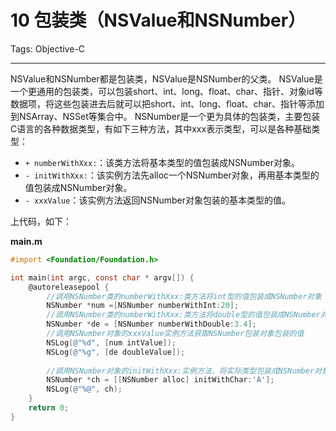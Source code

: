 ﻿# 10 包装类（NSValue和NSNumber）

Tags: Objective-C

---

NSValue和NSNumber都是包装类，NSValue是NSNumber的父类。
NSValue是一个更通用的包装类，可以包装short、int、long、float、char、指针、对象id等数据项，将这些包装进去后就可以把short、int、long、float、char、指针等添加到NSArray、NSSet等集合中。
NSNumber是一个更为具体的包装类，主要包装C语言的各种数据类型，有如下三种方法，其中xxx表示类型，可以是各种基础类型：

+ `+ numberWithXxx:`：该类方法将基本类型的值包装成NSNumber对象。
+ `- initWithXxx:`：该实例方法先alloc一个NSNumber对象，再用基本类型的值包装成NSNumber对象。
+ `- xxxValue`：该实例方法返回NSNumber对象包装的基本类型的值。

上代码，如下：

**main.m**
```objective-c
#import <Foundation/Foundation.h>

int main(int argc, const char * argv[]) {
    @autoreleasepool {
        //调用NSNumber类的numberWithXxx:类方法将int型的值包装成NSNumber对象
        NSNumber *num =[NSNumber numberWithInt:20];
        //调用NSNumber类的numberWithXxx:类方法将double型的值包装成NSNumber对象
        NSNumber *de = [NSNumber numberWithDouble:3.4];
        //调用NSNumber对象的xxxValue实例方法获取NSNumber包装对象包装的值
        NSLog(@"%d", [num intValue]);
        NSLog(@"%g", [de doubleValue]);
        
        //调用NSNumber对象的initWithXxx:实例方法，将实际类型包装成NSNumber对象
        NSNumber *ch = [[NSNumber alloc] initWithChar:'A'];
        NSLog(@"%@", ch);
    }
    return 0;
}
```



